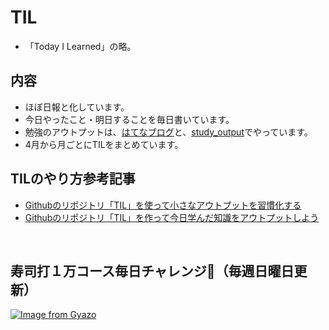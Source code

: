# TIL

- 「Today I Learned」の略。

## 内容
- ほぼ日報と化しています。
- 今日やったこと・明日することを毎日書いています。
- 勉強のアウトプットは、[はてなブログ](https://kina-kq.hatenablog.com/)と、[study_output](https://github.com/nana399/study_output)でやっています。
- 4月から月ごとにTILをまとめています。

## TILのやり方参考記事
- [Githubのリポジトリ「TIL」を使って小さなアウトプットを習慣化する](https://qiita.com/nemui_/items/239335b4ed0c3c797add)
- [Githubのリポジトリ「TIL」を作って今日学んだ知識をアウトプットしよう](https://www.asobou.co.jp/blog/web/github-til)
<br>

## 寿司打１万コース毎日チャレンジ🍣（毎週日曜日更新）
[![Image from Gyazo](https://i.gyazo.com/c831459618824776271ed3f927958147.gif)](https://gyazo.com/c831459618824776271ed3f927958147)
